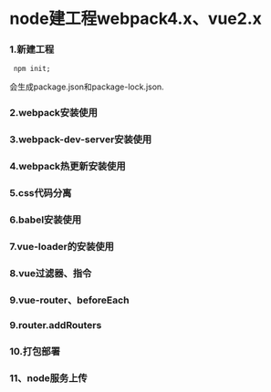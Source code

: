 # node建工程webpack4.x、vue2.x

### 1.新建工程
```
 npm init;

```
会生成package.json和package-lock.json.

### 2.webpack安装使用

### 3.webpack-dev-server安装使用

### 4.webpack热更新安装使用

### 5.css代码分离

### 6.babel安装使用

### 7.vue-loader的安装使用

### 8.vue过滤器、指令

### 9.vue-router、beforeEach

### 9.router.addRouters

### 10.打包部署

### 11、node服务上传



